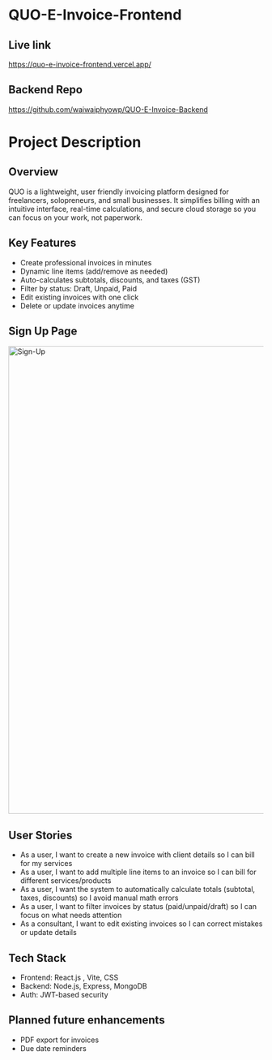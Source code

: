 # QUO-E-Invoice-Frontend

## Live link
https://quo-e-invoice-frontend.vercel.app/

## Backend Repo
https://github.com/waiwaiphyowp/QUO-E-Invoice-Backend

# Project Description
## Overview

QUO is a lightweight, user friendly invoicing platform designed for freelancers, solopreneurs, and small businesses. It simplifies billing with an intuitive interface, real-time calculations, and secure cloud storage so you can focus on your work, not paperwork.

## Key Features

  - Create professional invoices in minutes
  - Dynamic line items (add/remove as needed)
  - Auto-calculates subtotals, discounts, and taxes (GST)
  - Filter by status: Draft, Unpaid, Paid
  - Edit existing invoices with one click
  - Delete or update invoices anytime

## Sign Up Page
<img width="922" alt="Sign-Up" src="https://github.com/user-attachments/assets/74b404aa-d067-4b20-b3a0-00655121bbe7" />


## User Stories

  - As a user, I want to create a new invoice with client details so I can bill for my services
  - As a user, I want to add multiple line items to an invoice so I can bill for different services/products
  - As a user, I want the system to automatically calculate totals (subtotal, taxes, discounts) so I avoid manual math errors
  - As a user, I want to filter invoices by status (paid/unpaid/draft) so I can focus on what needs attention
  - As a consultant, I want to edit existing invoices so I can correct mistakes or update details

## Tech Stack 

  - Frontend: React.js , Vite, CSS
  - Backend: Node.js, Express, MongoDB
  - Auth: JWT-based security

## Planned future enhancements

  - PDF export for invoices
  - Due date reminders
    
